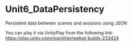 # Unit6_DataPersistency
Persistent data between scenes and sessions using JSON

You can play it via UnityPlay from the following link: https://play.unity.com/mg/other/webgl-builds-233424
